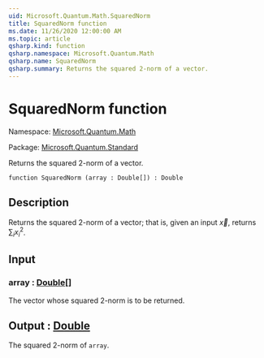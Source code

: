 ```yaml
---
uid: Microsoft.Quantum.Math.SquaredNorm
title: SquaredNorm function
ms.date: 11/26/2020 12:00:00 AM
ms.topic: article
qsharp.kind: function
qsharp.namespace: Microsoft.Quantum.Math
qsharp.name: SquaredNorm
qsharp.summary: Returns the squared 2-norm of a vector.
---
```


# SquaredNorm function

Namespace: [Microsoft.Quantum.Math](xref:Microsoft.Quantum.Math)

Package: [Microsoft.Quantum.Standard](https://nuget.org/packages/Microsoft.Quantum.Standard)


Returns the squared 2-norm of a vector.

```qsharp
function SquaredNorm (array : Double[]) : Double
```


## Description

Returns the squared 2-norm of a vector; that is, given an input$\vec{x}$, returns $\sum_i x_i^2$.

## Input

### array : [Double](xref:microsoft.quantum.lang-ref.double)[]

The vector whose squared 2-norm is to be returned.



## Output : [Double](xref:microsoft.quantum.lang-ref.double)

The squared 2-norm of `array`.